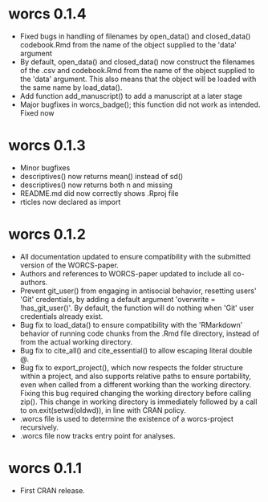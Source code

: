 # worcs 0.1.4

* Fixed bugs in handling of filenames by open_data() and closed_data()
  codebook.Rmd from the name of the object supplied to the 'data' argument
* By default, open_data() and closed_data() now construct the filenames of the
  .csv and codebook.Rmd from the name of the object supplied to the 'data'
  argument. This also means that the object will be loaded with the same name
  by load_data().
* Add function add_manuscript() to add a manuscript at a later stage
* Major bugfixes in worcs_badge(); this function did not work as intended. Fixed now

# worcs 0.1.3

* Minor bugfixes
* descriptives() now returns mean() instead of sd()
* descriptives() now returns both n and missing
* README.md did now correctly shows .Rproj file
* rticles now declared as import

# worcs 0.1.2

* All documentation updated to ensure compatibility with the submitted version
  of the WORCS-paper.
* Authors and references to WORCS-paper updated to include all co-authors.
* Prevent git_user() from engaging in antisocial behavior, resetting users'
  'Git' credentials, by adding a default argument 'overwrite = !has_git_user()'.
  By default, the function will do nothing when 'Git' user credentials already
  exist.
* Bug fix to load_data() to ensure compatibility with the 'RMarkdown' behavior
  of running code chunks from the .Rmd file directory, instead of from the
  actual working directory.
* Bug fix to cite_all() and cite_essential() to allow escaping literal double @.
* Bug fix to export_project(), which now respects the folder structure within a
  project, and also supports relative paths to ensure portability, even when
  called from a different working than the working directory. Fixing this bug
  required changing the working directory before calling zip(). This change in
  working directory is immediately followed by a call to on.exit(setwd(oldwd)),
  in line with CRAN policy.
* .worcs file is used to determine the existence of a worcs-project recursively.
* .worcs file now tracks entry point for analyses.

# worcs 0.1.1

* First CRAN release.
